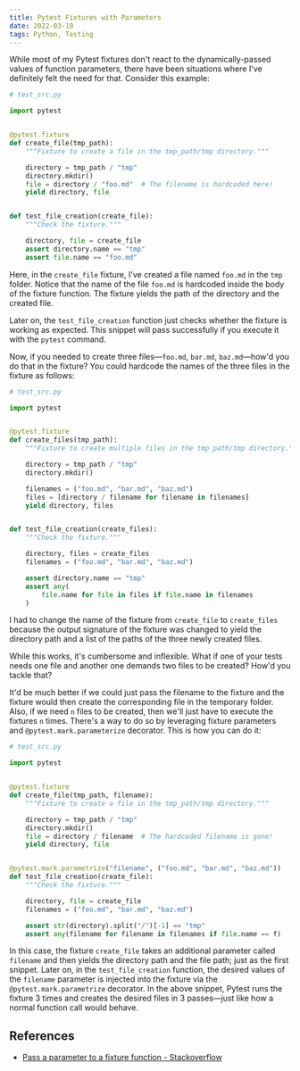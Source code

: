 ```yaml
---
title: Pytest Fixtures with Parameters
date: 2022-03-10
tags: Python, Testing
---
```


While most of my Pytest fixtures don't react to the dynamically-passed values of function parameters, there have been situations where I've definitely felt the need for that. Consider this example:

```python
# test_src.py

import pytest


@pytest.fixture
def create_file(tmp_path):
    """Fixture to create a file in the tmp_path/tmp directory."""

    directory = tmp_path / "tmp"
    directory.mkdir()
    file = directory / "foo.md"  # The filename is hardcoded here!
    yield directory, file


def test_file_creation(create_file):
    """Check the fixture."""

    directory, file = create_file
    assert directory.name == "tmp"
    assert file.name == "foo.md"
```

Here, in the `create_file` fixture, I've created a file named `foo.md` in the `tmp` folder. Notice that the name of the file `foo.md` is hardcoded inside the body of the fixture function. The fixture yields the path of the directory and the created file.

Later on, the `test_file_creation` function just checks whether the fixture is working as expected. This snippet will pass successfully if you execute it with the `pytest` command.

Now, if you needed to create three files—`foo.md`, `bar.md`, `baz.md`—how'd you do that in the fixture? You could hardcode the names of the three files in the fixture as follows:

```python
# test_src.py

import pytest


@pytest.fixture
def create_files(tmp_path):
    """Fixture to create multiple files in the tmp_path/tmp directory."""

    directory = tmp_path / "tmp"
    directory.mkdir()

    filenames = ("foo.md", "bar.md", "baz.md")
    files = [directory / filename for filename in filenames]
    yield directory, files


def test_file_creation(create_files):
    """Check the fixture."""

    directory, files = create_files
    filenames = ("foo.md", "bar.md", "baz.md")

    assert directory.name == "tmp"
    assert any(
        file.name for file in files if file.name in filenames
    )
```

I had to change the name of the fixture from `create_file` to `create_files` because the output signature of the fixture was changed to yield the directory path and a list of the paths of the three newly created files.

While this works, it's cumbersome and inflexible. What if one of your tests needs one file and another one demands two files to be created? How'd you tackle that?

It'd be much better if we could just pass the filename to the fixture and the fixture would then create the corresponding file in the temporary folder. Also, if we need `n` files to be created, then we'll just have to execute the fixtures `n` times. There's a way to do so by leveraging fixture parameters and `@pytest.mark.parameterize` decorator. This is how you can do it:

```python
# test_src.py

import pytest


@pytest.fixture
def create_file(tmp_path, filename):
    """Fixture to create a file in the tmp_path/tmp directory."""

    directory = tmp_path / "tmp"
    directory.mkdir()
    file = directory / filename  # The hardcoded filename is gone!
    yield directory, file


@pytest.mark.parametrize("filename", ("foo.md", "bar.md", "baz.md"))
def test_file_creation(create_file):
    """Check the fixture."""

    directory, file = create_file
    filenames = ("foo.md", "bar.md", "baz.md")

    assert str(directory).split("/")[-1] == "tmp"
    assert any(filename for filename in filenames if file.name == f)
```

In this case, the fixture `create_file` takes an additional parameter called `filename` and then yields the directory path and the file path; just as the first snippet. Later on, in the `test_file_creation` function, the desired values of the `filename` parameter is injected into the fixture via the `@pytest.mark.parametrize` decorator. In the above snippet, Pytest runs the fixture 3 times and creates the desired files in 3 passes—just like how a normal function call would behave.

## References

* [Pass a parameter to a fixture function - Stackoverflow](https://stackoverflow.com/questions/18011902/pass-a-parameter-to-a-fixture-function)
